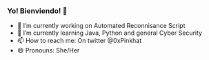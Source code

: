 ### Yo! Bienviendo! 👋

- 🔭 I’m currently working on Automated Reconnisance Script
- 🌱 I’m currently learning Java, Python and general Cyber Security
- 📫 How to reach me: On twitter @0xPinkhat
- 😄 Pronouns: She/Her

